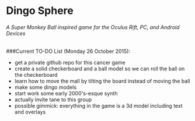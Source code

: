 # Dingo Sphere
###### A Super Monkey Ball inspired game for the Oculus Rift, PC, and Android Devices



###Current TO-DO List (Monday 26 October 2015):
* get a private github repo for this cancer game
* create a solid checkerboard and a ball model so we can roll the ball on the checkerboard
* learn how to move the mall by tilting the board instead of moving the ball
* make some dingo models
* start work some early 2000's-esque synth
* actually invite tane to this group
* possible gimmick: everything in the game is a 3d model including text and overlays

